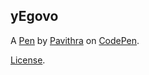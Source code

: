 yEgovo
------


A [Pen](https://codepen.io/Pavithra_B/pen/yEgovo) by [Pavithra](https://codepen.io/Pavithra_B) on [CodePen](https://codepen.io).

[License](https://codepen.io/Pavithra_B/pen/yEgovo/license).